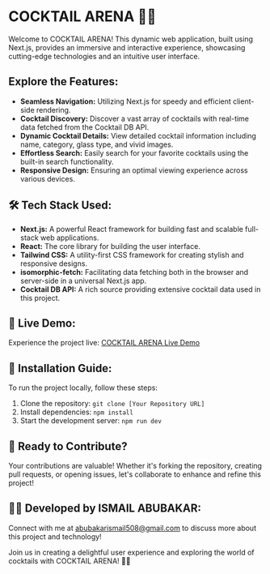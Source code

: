 # COCKTAIL ARENA 🍹✨

Welcome to COCKTAIL ARENA! This dynamic web application, built using Next.js, provides an immersive and interactive experience, showcasing cutting-edge technologies and an intuitive user interface.

## Explore the Features:

- **Seamless Navigation:** Utilizing Next.js for speedy and efficient client-side rendering.
- **Cocktail Discovery:** Discover a vast array of cocktails with real-time data fetched from the Cocktail DB API.
- **Dynamic Cocktail Details:** View detailed cocktail information including name, category, glass type, and vivid images.
- **Effortless Search:** Easily search for your favorite cocktails using the built-in search functionality.
- **Responsive Design:** Ensuring an optimal viewing experience across various devices.

## 🛠️ Tech Stack Used:

- **Next.js:** A powerful React framework for building fast and scalable full-stack web applications.
- **React:** The core library for building the user interface.
- **Tailwind CSS:** A utility-first CSS framework for creating stylish and responsive designs.
- **isomorphic-fetch:** Facilitating data fetching both in the browser and server-side in a universal Next.js app.
- **Cocktail DB API:** A rich source providing extensive cocktail data used in this project.

## 🔗 Live Demo:

Experience the project live: [COCKTAIL ARENA Live Demo](https://cocktail-arena.vercel.app/)

## 📄 Installation Guide:

To run the project locally, follow these steps:

1. Clone the repository: `git clone [Your Repository URL]`
2. Install dependencies: `npm install`
3. Start the development server: `npm run dev`

## 🚀 Ready to Contribute?

Your contributions are valuable! Whether it's forking the repository, creating pull requests, or opening issues, let's collaborate to enhance and refine this project!

## 👨‍💻 Developed by ISMAIL ABUBAKAR:

Connect with me at abubakarismail508@gmail.com to discuss more about this project and technology!

Join us in creating a delightful user experience and exploring the world of cocktails with COCKTAIL ARENA! 🌟🍹
